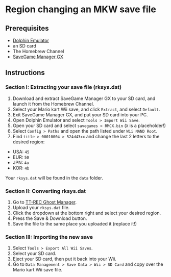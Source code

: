 # Region changing an MKW save file

## Prerequisites
- [Dolphin Emulator](https://dolphin-emu.org/download)
- an SD card
- The Homebrew Channel
- [SaveGame Manager GX](https://oscwii.org/library/app/savegame_manager_gx)

## Instructions

### Section I: Extracting your save file (rksys.dat)
1. Download and extract SaveGame Manager GX to your SD card, and launch it from the Homebrew Channel.
1. Select your Mario kart Wii save, and click `Extract`, and select `Default`.
1. Exit SaveGame Manager GX, and put your SD card into your PC.
1. Open Dolphin Emulator and select `Tools > Import Wii Save`.
1. Open your SD card and select `savegames > RMCX.bin` (`X` is a placeholder!)
1. Select `Config > Paths` and open the path listed under `Wii NAND Root`.
1. Find `title > 00010004 > 524d43xx` and change the last 2 letters to the desired region:
  - USA: `45`
  - EUR: `50`
  - JPN: `4a`
  - KOR: `4b`

Your `rksys.dat` will be found in the `data` folder.

### Section II: Converting rksys.dat

1. Go to [TT-REC Ghost Manager](https://www.tt-rec.com/ghostmanager).
1. Upload your `rksys.dat` file.
1. Click the dropdown at the bottom right and select your desired region.
1. Press the Save & Download button.
1. Save the file to the same place you uploaded it (replace it!)

### Section III: Importing the new save

1. Select `Tools > Export All Wii Saves`.
1. Select your SD card.
1. Eject your SD card, then put it back into your Wii.
1. Go to `Data Management > Save Data > Wii > SD Card` and copy over the Mario kart Wii save file.
